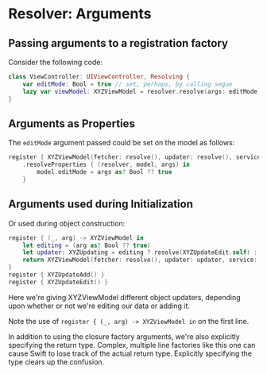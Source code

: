 # Resolver: Arguments

## Passing arguments to a registration factory

Consider the following code:

```swift
class ViewController: UIViewController, Resolving {
    var editMode: Bool = true // set, perhaps, by calling segue
    lazy var viewModel: XYZViewModel = resolver.resolve(args: editMode)
}
```

## Arguments as Properties

The `editMode` argument passed could be set on the model as follows:

```swift
register { XYZViewModel(fetcher: resolve(), updater: resolve(), service: resolve()) }
    .resolveProperties { (resolver, model, args) in
        model.editMode = args as? Bool ?? true
    }
```

## Arguments used during Initialization

Or used during object construction:

```swift
register { (_, arg) -> XYZViewModel in
    let editing = (arg as? Bool ?? true)
    let updater: XYZUpdating = editing ? resolve(XYZUpdateEdit.self) : resolve(XYZUpdateAdd.self)
    return XYZViewModel(fetcher: resolve(), updater: updater, service: resolve())
}
register { XYZUpdateAdd() }
register { XYZUpdateEdit() }
```

Here we're giving XYZViewModel different object updaters, depending upon whether or not we're editing our data or adding it.

Note the use of `register { (_, arg) -> XYZViewModel in` on the first line.

In addition to using the closure factory arguments, we're also explicitly specifying the return type. Complex, multiple line factories like this one can cause Swift to lose track of the actual return type. Explicitly specifying the type clears up the confusion.
